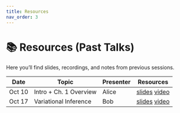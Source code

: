 ```yaml
---
title: Resources
nav_order: 3
---
```


# 📚 Resources (Past Talks)

Here you’ll find slides, recordings, and notes from previous sessions.

| Date   | Topic                   | Presenter | Resources |
|--------|--------------------------|-----------|-----------|
| Oct 10 | Intro + Ch. 1 Overview  | Alice     | [slides]() [video]() |
| Oct 17 | Variational Inference   | Bob       | [slides]() [video]() |
